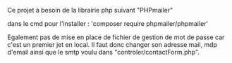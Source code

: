 Ce projet à besoin de la librairie php suivant "PHPmailer"

dans le cmd pour l'installer : 'composer require phpmailer/phpmailer'

Egalement pas de mise en place de fichier de gestion de mot de passe car c'est un premier jet en local.
Il faut donc changer son adresse mail, mdp d'email ainsi que le smtp voulu dans "controler/contactForm.php".
